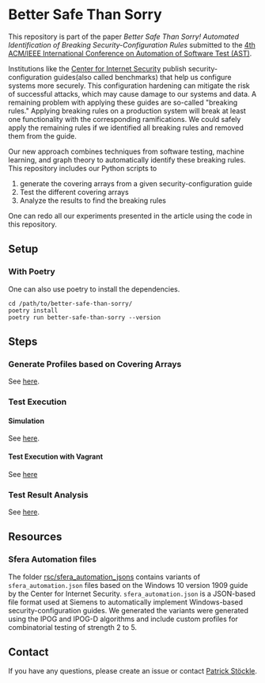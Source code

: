 # Better Safe Than Sorry


This repository is part of the paper *Better Safe Than Sorry! Automated Identification of Breaking Security-Configuration Rules* submitted to the [4th ACM/IEEE International Conference on Automation of Software Test (AST)](https://conf.researchr.org/home/ast-2023).

Institutions like the [Center for Internet Security](https://www.cisecurity.org/) publish security-configuration guides(also called benchmarks) that help us configure systems more securely.
This configuration hardening can mitigate the risk of successful attacks, which may cause damage to our systems and data.
A remaining problem with applying these guides are so-called "breaking rules."
Applying breaking rules on a production system will break at least one functionality with the corresponding ramifications.
We could safely apply the remaining rules if we identified all breaking rules and removed them from the guide.

Our new approach combines techniques from software testing, machine learning, and graph theory to automatically identify these breaking rules.
This repository includes our Python scripts to

1. generate the covering arrays from a given security-configuration guide
2. Test the different covering arrays
3. Analyze the results to find the breaking rules

One can redo all our experiments presented in the article using the code in this repository.

## Setup

<!-- ### With PyPi

The easiest way to use the scrips in this repository is to install the package from PyPi

```shell
pip install better-safe-than-sorry
better-safe-than-sorry --version
``` -->

### With Poetry

One can also use poetry to install the dependencies.

```shell
cd /path/to/better-safe-than-sorry/
poetry install
poetry run better-safe-than-sorry --version
```

## Steps

### Generate Profiles based on Covering Arrays

See [here](better_safe_than_sorry/generation_of_test_profiles/README.md).

### Test Execution

#### Simulation

See [here](better_safe_than_sorry/simulation/README.md).

#### Test Execution with Vagrant

See [here](better_safe_than_sorry/vagrant_deployment/README.md)

### Test Result Analysis

See [here](better_safe_than_sorry/analysis/README.md).


## Resources

### Sfera Automation files

The folder [rsc/sfera_automation_jsons](rsc/sfera_automation_jsons) contains variants of `sfera_automation.json` files based on the Windows 10 version 1909 guide by the Center for Internet Security.
`sfera_automation.json` is a JSON-based file format used at Siemens to automatically implement Windows-based security-configuration guides.
We generated the variants were generated using the IPOG and IPOG-D algorithms and include custom profiles for combinatorial testing of strength 2 to 5.


## Contact

If you have any questions, please create an issue or contact [Patrick Stöckle](mailto:patrick.stoeckle@tum.de?subject=GitHub%20Repository%20%22better-safe-than-sorry%22).
